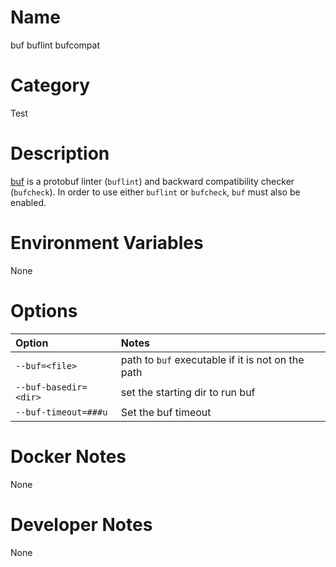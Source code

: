 <!---
  Licensed to the Apache Software Foundation (ASF) under one
  or more contributor license agreements.  See the NOTICE file
  distributed with this work for additional information
  regarding copyright ownership.  The ASF licenses this file
  to you under the Apache License, Version 2.0 (the
  "License"); you may not use this file except in compliance
  with the License.  You may obtain a copy of the License at

    http://www.apache.org/licenses/LICENSE-2.0

  Unless required by applicable law or agreed to in writing,
  software distributed under the License is distributed on an
  "AS IS" BASIS, WITHOUT WARRANTIES OR CONDITIONS OF ANY
  KIND, either express or implied.  See the License for the
  specific language governing permissions and limitations
  under the License.
-->

# Name

buf
buflint
bufcompat

# Category

Test

# Description

[buf](https://github.com/bufbuild/buf) is a protobuf linter (`buflint`) and backward compatibility checker (`bufcheck`).
In order to use either `buflint` or `bufcheck`, `buf` must also be enabled.

# Environment Variables

None

# Options

| Option | Notes |
|:---------|:------|
| `--buf=<file>` | path to `buf` executable if it is not on the path |
| `--buf-basedir=<dir>` | set the starting dir to run buf |
| `--buf-timeout=###u` | Set the buf timeout |

# Docker Notes

None

# Developer Notes

None
